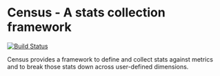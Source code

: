 Census - A stats collection framework
======================================================
[![Build Status](https://travis-ci.org/google/census-java.svg?branch=master)](https://travis-ci.org/google/census-java)

Census provides a framework to define and collect stats against metrics and to
break those stats down across user-defined dimensions.
